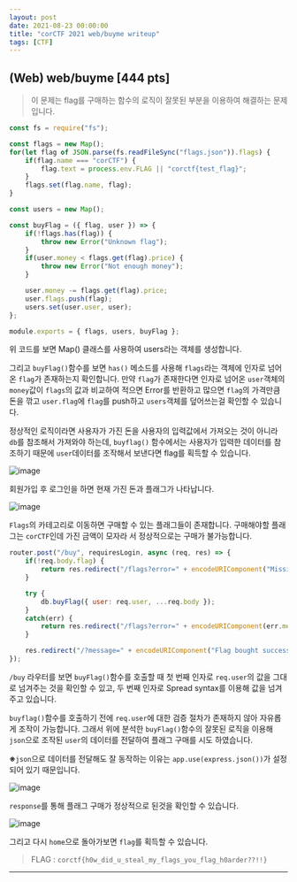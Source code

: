 ```yaml
---
layout: post
date: 2021-08-23 00:00:00
title: "corCTF 2021 web/buyme writeup"
tags: [CTF]
---
```

## (Web) web/buyme [444 pts]

> 이 문제는 flag를 구매하는 함수의 로직이 잘못된 부분을 이용하여 해결하는 문제입니다.

```js
const fs = require("fs");

const flags = new Map();
for(let flag of JSON.parse(fs.readFileSync("flags.json")).flags) {
    if(flag.name === "corCTF") {
        flag.text = process.env.FLAG || "corctf{test_flag}";
    }
    flags.set(flag.name, flag);
}

const users = new Map();

const buyFlag = ({ flag, user }) => {
    if(!flags.has(flag)) {
        throw new Error("Unknown flag");
    }
    if(user.money < flags.get(flag).price) {
        throw new Error("Not enough money");
    }

    user.money -= flags.get(flag).price;
    user.flags.push(flag);
    users.set(user.user, user);
};

module.exports = { flags, users, buyFlag };
```
위 코드를 보면 Map() 클래스를 사용하여 users라는 객체를 생성합니다.

그리고 `buyFlag()`함수를 보면 `has()` 메소드를 사용해 `flags`라는 객체에 인자로 넘어온 `flag`가 존재하는지 확인합니다. 만약 `flag`가 존재한다면 인자로 넘어온 `user`객체의 `money`값이 `flags`의 값과 비교하여 적으면 Error를 반환하고 많으면 `flag`의 가격만큼 돈을 깎고 `user.flag`에 `flag`를 push하고 `users`객체를 덮어쓰는걸 확인할 수 있습니다.

정상적인 로직이라면 사용자가 가진 돈을 사용자의 입력값에서 가져오는 것이 아니라 `db`를 참조해서 가져와야 하는데, `buyflag()` 함수에서는 사용자가 입력한 데이터를 참조하기 때문에 `user`데이터를 조작해서 보낸다면 flag를 획득할 수 있습니다.

![image](https://user-images.githubusercontent.com/82700218/130357942-b38052f8-62d6-4d5d-8709-bcee020ac669.png)

회원가입 후 로그인을 하면 현재 가진 돈과 플래그가 나타납니다.

![image](https://user-images.githubusercontent.com/82700218/130357998-7588bb6c-6660-49c7-98d9-d0d88c265663.png)

`Flags`의 카테고리로 이동하면 구매할 수 있는 플래그들이 존재합니다. 구매해야할 플래그는 `corCTF`인데 가진 금액이 모자라 서 정상적으로는 구매가 불가능합니다.

```js
router.post("/buy", requiresLogin, async (req, res) => {
    if(!req.body.flag) {
        return res.redirect("/flags?error=" + encodeURIComponent("Missing flag to buy"));
    }

    try {
        db.buyFlag({ user: req.user, ...req.body });
    }
    catch(err) {
        return res.redirect("/flags?error=" + encodeURIComponent(err.message));
    }

    res.redirect("/?message=" + encodeURIComponent("Flag bought successfully"));
});
```
`/buy` 라우터를 보면 `buyFlag()`함수를 호출할 때 첫 번째 인자로 `req.user`의 값을 그대로 넘겨주는 것을 확인할 수 있고,  두 번째 인자로 Spread syntax를 이용해 값을 넘겨주고 있습니다.

`buyflag()`함수를 호출하기 전에 `req.user`에 대한 검증 절차가 존재하지 않아 자유롭게 조작이 가능합니다. 그래서 위에 분석한 `buyFlag()`함수의 잘못된 로직을 이용해 `json`으로 조작된 `user`의 데이터를 전달하여 플래그 구매를 시도 하였습니다.

**※**`json`으로 데이터를 전달해도 잘 동작하는 이유는 `app.use(express.json())`가 설정되어 있기 때문입니다.

![image](https://user-images.githubusercontent.com/82700218/130358810-219a8b7b-dc07-49be-99fa-4c06f26b16f5.png)

`response`를 통해 플래그 구매가 정상적으로 된것을 확인할 수 있습니다.

![image](https://user-images.githubusercontent.com/82700218/130358918-2cf88f10-3c81-4da8-b1f5-df0f0799105e.png)

그리고 다시 `home`으로 돌아가보면 `flag`를 획득할 수 있습니다.

> FLAG : `corctf{h0w_did_u_steal_my_flags_you_flag_h0arder??!!}`

---
